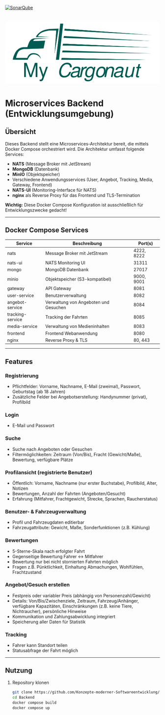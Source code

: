 [![SonarQube](https://scm.thm.de/sonar/api/project_badges/measure?project=kmsbackend&metric=alert_status)](https://scm.thm.de/sonar/dashboard?id=kmsbackend)

# ![Logo](https://github.com/Konzepte-moderner-Softwareentwicklung/Backend/blob/f27c180dcd0b50ee5533e5bdb1ae97030adead33/readme-content/Logo-smaller.png?raw=true)
# Microservices Backend (Entwicklungsumgebung)

## Übersicht

Dieses Backend stellt eine Microservices-Architektur bereit, die mittels Docker Compose orchestriert wird.
Die Architektur umfasst folgende Services:

- **NATS** (Message Broker mit JetStream)
- **MongoDB** (Datenbank)
- **MinIO** (Objektspeicher)
- Verschiedene Anwendungsservices (User, Angebot, Tracking, Media, Gateway, Frontend)
- **NATS-UI** (Monitoring-Interface für NATS)
- **nginx** als Reverse Proxy für das Frontend und TLS-Termination

**Wichtig:** Diese Docker Compose Konfiguration ist ausschließlich für Entwicklungszwecke gedacht!

---

## Docker Compose Services

| Service           | Beschreibung                               | Port(s)           |
|-------------------|-------------------------------------------|-------------------|
| nats              | Message Broker mit JetStream               | 4222, 8222        |
| nats-ui           | NATS Monitoring UI                         | 31311             |
| mongo             | MongoDB Datenbank                          | 27017             |
| minio             | Objektspeicher (S3-kompatibel)            | 9000, 9001        |
| gateway           | API Gateway                               | 8081              |
| user-service      | Benutzerverwaltung                         | 8082              |
| angebot-service   | Verwaltung von Angeboten und Gesuchen     | 8084              |
| tracking-service  | Tracking der Fahrten                       | 8085              |
| media-service     | Verwaltung von Medieninhalten              | 8083              |
| frontend          | Frontend Webanwendung                      | 8080              |
| nginx             | Reverse Proxy & TLS                        | 80, 443           |

---

## Features

### Registrierung
- Pflichtfelder: Vorname, Nachname, E-Mail (zweimal), Passwort, Geburtstag (ab 18 Jahren)
- Zusätzliche Felder bei Angebotserstellung: Handynummer (privat), Profilbild

### Login
- E-Mail und Passwort

### Suche
- Suche nach Angeboten oder Gesuchen
- Filtermöglichkeiten: Zeitraum (Von/Bis), Fracht (Gewicht/Maße), Bewertung, verfügbare Plätze

### Profilansicht (registrierte Benutzer)
- Öffentlich: Vorname, Nachname (nur erster Buchstabe), Profilbild, Alter, Notizen
- Bewertungen, Anzahl der Fahrten (Angeboten/Gesucht)
- Erfahrung (Mitfahrer, Frachtgewicht, Strecke, Sprachen, Raucherstatus)

### Benutzer- & Fahrzeugverwaltung
- Profil und Fahrzeugdaten editierbar
- Fahrzeugattribute: Gewicht, Maße, Sonderfunktionen (z.B. Kühlung)

### Bewertungen
- 5-Sterne-Skala nach erfolgter Fahrt
- Gegenseitige Bewertung Fahrer <-> Mitfahrer
- Bewertung nur bei nicht stornierten Fahrten möglich
- Fragen z.B. Pünktlichkeit, Einhaltung Abmachungen, Wohlfühlen, Frachtzustand

### Angebot/Gesuch erstellen
- Festpreis oder variabler Preis (abhängig von Personenzahl/Gewicht)
- Details: Von/Bis/Zwischenziele, Zeitraum, Fahrzeug/Anhänger, verfügbare Kapazitäten, Einschränkungen (z.B. keine Tiere, Nichtraucher), persönliche Hinweise
- Kommunikation und Zahlungsabwicklung integriert
- Speicherung aller Daten für Statistik

### Tracking
- Fahrer kann Standort teilen
- Statusabfrage der Fahrt möglich

---

## Nutzung

1. Repository klonen
   ```bash
   git clone https://github.com/Konzepte-moderner-Softwareentwicklung/Backend.git
   cd Backend
   docker compose build
   docker compose up
